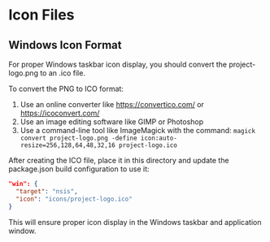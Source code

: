 # Icon Files

## Windows Icon Format
For proper Windows taskbar icon display, you should convert the project-logo.png to an .ico file.

To convert the PNG to ICO format:
1. Use an online converter like https://convertico.com/ or https://icoconvert.com/
2. Use an image editing software like GIMP or Photoshop
3. Use a command-line tool like ImageMagick with the command: `magick convert project-logo.png -define icon:auto-resize=256,128,64,48,32,16 project-logo.ico`

After creating the ICO file, place it in this directory and update the package.json build configuration to use it:

```json
"win": {
  "target": "nsis",
  "icon": "icons/project-logo.ico"
}
```

This will ensure proper icon display in the Windows taskbar and application window.